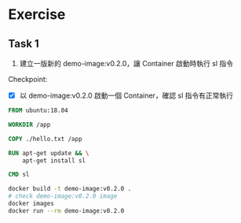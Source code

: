 # Exercise

## Task 1

1. 建立一版新的 demo-image:v0.2.0，讓 Container 啟動時執行 sl 指令

Checkpoint:

- [x] 以 demo-image:v0.2.0 啟動一個 Container，確認 sl 指令有正常執行

```Dockerfile
FROM ubuntu:18.04

WORKDIR /app

COPY ./hello.txt /app

RUN apt-get update && \
    apt-get install sl

CMD sl
```

```bash
docker build -t demo-image:v0.2.0 .
# check demo-image:v0.2.0 image
docker images
docker run --rm demo-image:v0.2.0
```
